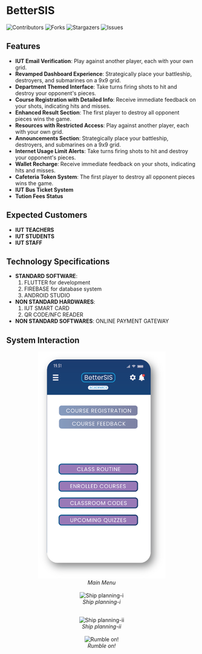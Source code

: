 # BetterSIS
![Contributors](https://img.shields.io/github/contributors/akibhaider/BetterSIS?color=darkgreen) ![Forks](https://img.shields.io/github/forks/akibhaider/BetterSIS?style=social) ![Stargazers](https://img.shields.io/github/stars/akibhaider/BetterSIS?style=social) ![Issues](https://img.shields.io/github/issues/akibhaider/BetterSIS?color=brown) 

## Features
- **IUT Email Verification**: Play against another player, each with your own grid.
- **Revamped Dashboard Experience**: Strategically place your battleship, destroyers, and submarines on a 9x9 grid.
- **Department Themed Interface**: Take turns firing shots to hit and destroy your opponent's pieces.
- **Course Registration with Detailed Info**: Receive immediate feedback on your shots, indicating hits and misses.
- **Enhanced Result Section**: The first player to destroy all opponent pieces wins the game.
- **Resources with Restricted Access**: Play against another player, each with your own grid.
- **Announcements Section**: Strategically place your battleship, destroyers, and submarines on a 9x9 grid.
- **Internet Usage Limit Alerts**: Take turns firing shots to hit and destroy your opponent's pieces.
- **Wallet Recharge**: Receive immediate feedback on your shots, indicating hits and misses.
- **Cafeteria Token System**: The first player to destroy all opponent pieces wins the game.
- **IUT Bus Ticket System**
- **Tution Fees Status**

## Expected Customers
- **IUT TEACHERS**
- **IUT STUDENTS**
- **IUT STAFF**

## Technology Specifications
- **STANDARD SOFTWARE**:
  1. FLUTTER for development
  2. FIREBASE for database system
  3. ANDROID STUDIO 
- **NON STANDARD HARDWARES**:
  1. IUT SMART CARD
  2. QR CODE/NFC READER
- **NON STANDARD SOFTWARES**: ONLINE PAYMENT GATEWAY

## System Interaction

<p align="center">
  <img src="ui/Academics.png" alt="Main Menu" width="337"/>
   <br/>
  <em>Main Menu</em>
   <br/>
   <br/>
  <img src="Battleship_Destroyer_(2_player_strategic_game)/src/main/resources/player_blue_planning.png" alt="Ship planning-i" width="337"/>
   <br/>
  <em>Ship planning-i</em>
   <br/>
</p>

<p align="center">
   <br/>
  <img src="Battleship_Destroyer_(2_player_strategic_game)/src/main/resources/player_red_planning.png" alt="Ship planning-ii" width="337"/>
   <br/>
  <em>Ship planning-ii</em>
   <br/>
   <br/>
  <img src="Battleship_Destroyer_(2_player_strategic_game)/src/main/resources/rumble.png" alt="Rumble on!" width="337"/>
   <br/>
  <em>Rumble on!</em>
   <br/>
</p>
